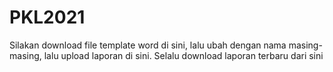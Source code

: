 # PKL2021

Silakan download file template word di sini, lalu ubah dengan nama masing-masing, lalu upload laporan di sini. Selalu download laporan terbaru dari sini
